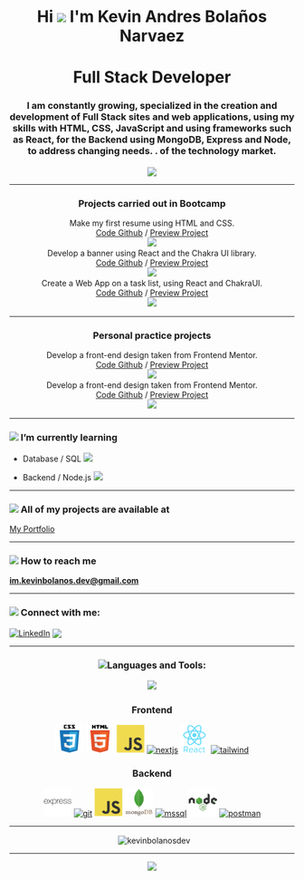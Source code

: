 <h1 align="center">Hi <img src="https://media.giphy.com/media/hvRJCLFzcasrR4ia7z/giphy.gif" width="40" heigth="40"> I'm Kevin Andres Bolaños Narvaez</h1>

<div align="center">
<h1>Full Stack Developer</h1>
<h3 align="center">I am constantly growing, specialized in the creation and development of Full Stack sites and web applications, using my skills with HTML, CSS, JavaScript and using frameworks such as React, for the Backend using MongoDB, Express and Node, to address changing needs. . of the technology market.</h3>
<img align="center" src="https://media1.giphy.com/media/v1.Y2lkPTc5MGI3NjExY3dveGRkZzA3ZWtycWkyd2d0dHJqZmV1c2c2a2ZtdTNrZHhpcm9peSZlcD12MV9pbnRlcm5hbF9naWZfYnlfaWQmY3Q9Zw/f3iwJFOVOwuy7K6FFw/giphy.gif">
</div>

---
<h3 align="center">Projects carried out in Bootcamp</h3> 

<div align="center">
  Make my first resume using HTML and CSS.
  <div>
    <a href="https://github.com/KevinBolanosDev/html_intro_cv">Code Github</a> /
    <a href="https://kevinbolanosdev.github.io/html_intro_cv/">Preview Project</a>
  </div>
  <div>
    <img src="https://github.com/KevinBolanosDev/personal-cv/blob/main/img/first-cv.png?raw=true" width="150" heigth="150">
  </div>
</div>

<div align="center">
  Develop a banner using React and the Chakra UI library.
  <div>
    <a href="https://github.com/KevinBolanosDev/chakra-ui">Code Github</a> /
    <a href="https://project-bike-chakra-ui.netlify.app">Preview Project</a>
  </div>
  <div>
  <img src="https://github.com/KevinBolanosDev/personal-cv/blob/main/img/hero-chakra-ui.png?raw=true" width="250" heigth="250">
  </div>
</div>

<div align="center">
  Create a Web App on a task list, using React and ChakraUI.
  <div>
  <a href="https://github.com/KevinBolanosDev/my_react_tasks_list/tree/project-6">Code Github</a> /
  <a href="https://app-to-do-list-chakra-ui.netlify.app">Preview Project</a>
  </div>
  <div>
  <img src="https://github.com/KevinBolanosDev/personal-cv/blob/main/img/react-task-list.png?raw=true" width="250" heigth="250">
  </div>
</div>

---
<h3 align="center">Personal practice projects</h3>

<div align="center">
  Develop a front-end design taken from Frontend Mentor.
  <div>
  <a href="https://github.com/KevinBolanosDev/news-homepage-frontend-mentor">Code Github</a> /
  <a href="https://news-homepage-mentor-solution.netlify.app">Preview Project</a>
  </div>
  <div>
  <img src="https://github.com/KevinBolanosDev/personal-cv/blob/main/img/news-homepage.png?raw=true" width="250" heigth="250">
  </div>
</div>

<div align="center">
  Develop a front-end design taken from Frontend Mentor.
  <div>
  <a href="https://kevinbolanosdev.github.io/blog-preview-card-frontend-mentor">Code Github</a> /
  <a href="https://github.com/KevinBolanosDev/blog-preview-card-frontend-mentor">Preview Project</a>
  </div>
  <div>
  <img src="https://github.com/KevinBolanosDev/personal-cv/blob/main/img/blog-preview-card.png?raw=true" width="250" heigth="250">
  </div>
</div>

---
<h3><img src="https://cdn4.iconfinder.com/data/icons/designer/128/5-256.png" width="20"> I’m currently learning</h3>

- <p>Database / SQL <img src="https://cdn0.iconfinder.com/data/icons/data-organization-and-management-6/64/vector_539_07-256.png" width="20"></p>
- <p>Backend / Node.js <img src="https://cdn0.iconfinder.com/data/icons/data-science-color/64/programming-developer-backend-laptop-algorithm-256.png" width="20"></p>

---
<h3><img src="https://cdn3.iconfinder.com/data/icons/design-and-development-2-6/136/51-256.png" width="20"> All of my projects are available at</h3>
<a href="https://kevinbolanosdev.github.io/portafolio-PIO/">My Portfolio</a>

---
<h3><img src="https://cdn4.iconfinder.com/data/icons/social-media-logos-6/512/112-gmail_email_mail-256.png" width="20"> How to reach me</h3>

**im.kevinbolanos.dev@gmail.com**

---
<h3><img src="https://cdn0.iconfinder.com/data/icons/computer-networking/64/lan_network_icon_computer_connect_local_communication_link-256.png" width="20"> Connect with me:</h3>
<p align="left">
<a href="www.linkedin.com/in/kevin-bolanos-dev" target="blank"><img align="center" src="https://cdn2.iconfinder.com/data/icons/social-media-2285/512/1_Linkedin_unofficial_colored_svg-256.png" alt="LinkedIn" width="40"/></a>
<a href="https://github.com/KevinBolanosDev" target="blank"><img align="center" src="https://cdn4.iconfinder.com/data/icons/ionicons/512/icon-social-github-256.png" width="40"></a>
</p>

---
<h3 align="center"><img src="https://cdn4.iconfinder.com/data/icons/productivity-5/504/18-Productivity_Tools-256.png" width="20">Languages and Tools:</h3>

<p align="center">
<img src="https://media3.giphy.com/media/v1.Y2lkPTc5MGI3NjExc2Yyc3lraXRudmdqb2V3Nmg3Njk1cHZubzY2aXQ4NzFubGo1NHgwbSZlcD12MV9pbnRlcm5hbF9naWZfYnlfaWQmY3Q9Zw/bGgsc5mWoryfgKBx1u/giphy.gif" width="250">  
</p>

<h3 align="center">Frontend</h3>
<p align="center">
  <a href="https://www.w3schools.com/css/" target="_blank" rel="noreferrer"> <img src="https://raw.githubusercontent.com/devicons/devicon/master/icons/css3/css3-original-wordmark.svg" alt="css3" width="50" height="50"/></a> 
  <a href="https://www.w3.org/html/" target="_blank" rel="noreferrer"> <img src="https://raw.githubusercontent.com/devicons/devicon/master/icons/html5/html5-original-wordmark.svg" alt="html5" width="50" height="50"/></a> 
  <a href="https://developer.mozilla.org/en-US/docs/Web/JavaScript" target="_blank" rel="noreferrer"> <img src="https://raw.githubusercontent.com/devicons/devicon/master/icons/javascript/javascript-original.svg" alt="javascript" width="50" height="50"/></a>
  <a href="https://nextjs.org/" target="_blank" rel="noreferrer"> <img src="https://cdn.worldvectorlogo.com/logos/nextjs-2.svg" alt="nextjs" width="40" height="40"/></a> 
  <a href="https://reactjs.org/" target="_blank" rel="noreferrer"> <img src="https://raw.githubusercontent.com/devicons/devicon/master/icons/react/react-original-wordmark.svg" alt="react" width="50" height="50"/></a> 
  <a href="https://tailwindcss.com/" target="_blank" rel="noreferrer"> <img src="https://www.vectorlogo.zone/logos/tailwindcss/tailwindcss-icon.svg" alt="tailwind" width="50" height="50"/></a> 
</p>

<h3 align="center">Backend</h3>
<p align="center">
  <a href="https://expressjs.com" target="_blank" rel="noreferrer"> <img src="https://raw.githubusercontent.com/devicons/devicon/master/icons/express/express-original-wordmark.svg"     alt="express" width="50" height="50"/></a> 
  <a href="https://git-scm.com/" target="_blank" rel="noreferrer"> <img src="https://www.vectorlogo.zone/logos/git-scm/git-scm-icon.svg" alt="git" width="50" height="50"/></a> 
  <a href="https://developer.mozilla.org/en-US/docs/Web/JavaScript" target="_blank" rel="noreferrer"> <img src="https://raw.githubusercontent.com/devicons/devicon/master/icons/javascript/javascript-original.svg" alt="javascript" width="50" height="50"/></a> 
  <a href="https://www.mongodb.com/" target="_blank" rel="noreferrer"> <img src="https://raw.githubusercontent.com/devicons/devicon/master/icons/mongodb/mongodb-original-wordmark.svg" alt="mongodb" width="50" height="50"/></a> 
  <a href="https://www.microsoft.com/en-us/sql-server" target="_blank" rel="noreferrer"> <img src="https://www.svgrepo.com/show/303229/microsoft-sql-server-logo.svg" alt="mssql" width="50" height="50"/></a>
  <a href="https://nodejs.org" target="_blank" rel="noreferrer"> <img src="https://raw.githubusercontent.com/devicons/devicon/master/icons/nodejs/nodejs-original-wordmark.svg" alt="nodejs" width="50" height="50"/></a>
  <a href="https://postman.com" target="_blank" rel="noreferrer"> <img src="https://www.vectorlogo.zone/logos/getpostman/getpostman-icon.svg" alt="postman" width="50" height="50"/></a>
</p>

---
<div align="center">&nbsp;
  <img align="center" src="https://github-readme-stats.vercel.app/api?username=kevinbolanosdev&layout=compact&theme=vision-friendly-dark" alt="kevinbolanosdev"/>
</div>

---
<div align="center">
<img src="https://github-readme-stats.vercel.app/api/top-langs/?username=kevinbolanosdev&layout=compact&theme=vision-friendly-dark" width="450"/>
</div>

